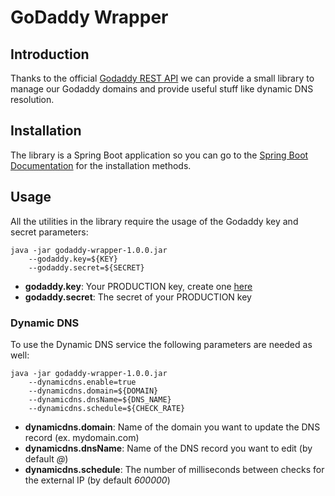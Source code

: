 # GoDaddy Wrapper

## Introduction

Thanks to the official [Godaddy REST API](https://developer.godaddy.com/) we can provide a small library to manage our Godaddy domains and provide useful stuff like dynamic DNS resolution.

## Installation

The library is a Spring Boot application so you can go to the [Spring Boot Documentation](https://docs.spring.io/spring-boot/docs/current/reference/html/deployment-install.html#deployment-service) for the installation methods.

## Usage

All the utilities in the library require the usage of the Godaddy key and secret parameters:
 
```shell
java -jar godaddy-wrapper-1.0.0.jar
    --godaddy.key=${KEY}
    --godaddy.secret=${SECRET}
```

* **godaddy.key**: Your PRODUCTION key, create one [here](https://developer.godaddy.com/keys/)
* **godaddy.secret**: The secret of your PRODUCTION key

### Dynamic DNS

To use the Dynamic DNS service the following parameters are needed as well:

```shell
java -jar godaddy-wrapper-1.0.0.jar
    --dynamicdns.enable=true
    --dynamicdns.domain=${DOMAIN}
    --dynamicdns.dnsName=${DNS_NAME}    
    --dynamicdns.schedule=${CHECK_RATE}
```

* **dynamicdns.domain**: Name of the domain you want to update the DNS record (ex. mydomain.com)
* **dynamicdns.dnsName**: Name of the DNS record you want to edit (by default *@*)
* **dynamicdns.schedule**: The number of milliseconds between checks for the external IP (by default *600000*)





